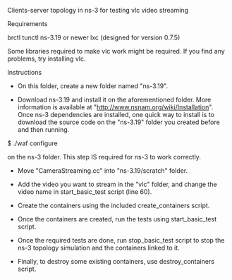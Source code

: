 Clients-server topology in ns-3 for testing vlc video streaming


Requirements

brctl
tunctl
ns-3.19 or newer
lxc (designed for version 0.7.5)

Some libraries required to make vlc work might be required. If you find any
problems, try installing vlc.


Instructions

- On this folder, create a new folder named "ns-3.19".

- Download ns-3.19 and install it on the aforementioned folder. More information
is available at "http://www.nsnam.org/wiki/Installation". Once ns-3 dependencies
are installed, one quick way to install is to download the source code on the
"ns-3.19" folder you created before and then running.

$ ./waf configure

on the ns-3 folder. This step IS required for ns-3 to work correctly.

- Move "CameraStreaming.cc" into "ns-3.19/scratch" folder.

- Add the video you want to stream in the "vlc" folder, and change the video name
in start_basic_test script (line 60).

- Create the containers using the included create_containers script.

- Once the containers are created, run the tests using start_basic_test script.

- Once the required tests are done, run stop_basic_test script to stop the
ns-3 topology simulation and the containers linked to it.

- Finally, to destroy some existing containers, use destroy_containers script.

